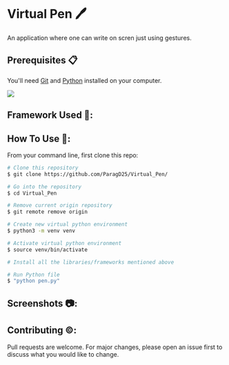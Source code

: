 # Virtual Pen 🖊️
An application where one can write on scren just using gestures.

## Prerequisites 📋

You'll need [Git](https://git-scm.com) and [Python](https://www.python.org/) installed on your computer.

[![](https://camo.githubusercontent.com/2fb0723ef80f8d87a51218680e209c66f213edf8/68747470733a2f2f666f7274686562616467652e636f6d2f696d616765732f6261646765732f6d6164652d776974682d707974686f6e2e737667)](https://python.org)


## Framework Used 📁:


## How To Use 🔧:

From your command line, first clone this repo:

```bash
# Clone this repository
$ git clone https://github.com/ParagD25/Virtual_Pen/

# Go into the repository
$ cd Virtual_Pen

# Remove current origin repository
$ git remote remove origin

# Create new virtual python environment
$ python3 -m venv venv

# Activate virtual python environment
$ source venv/bin/activate

# Install all the libraries/frameworks mentioned above

# Run Python file
$ "python pen.py"

```

## Screenshots 📷:


## Contributing ©️:

Pull requests are welcome. For major changes, please open an issue first to discuss what you would like to change.
